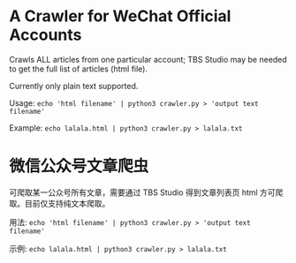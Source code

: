 # A Crawler for WeChat Official Accounts

Crawls ALL articles from one particular account; TBS Studio may be needed to get the full list of articles (html file).

Currently only plain text supported.

Usage:
`echo 'html filename' | python3 crawler.py > 'output text filename'`

Example:
`echo lalala.html | python3 crawler.py > lalala.txt`

# 微信公众号文章爬虫

可爬取某一公众号所有文章，需要通过 TBS Studio 得到文章列表页 html 方可爬取。目前仅支持纯文本爬取。

用法:
`echo 'html filename' | python3 crawler.py > 'output text filename'`

示例:
`echo lalala.html | python3 crawler.py > lalala.txt`
